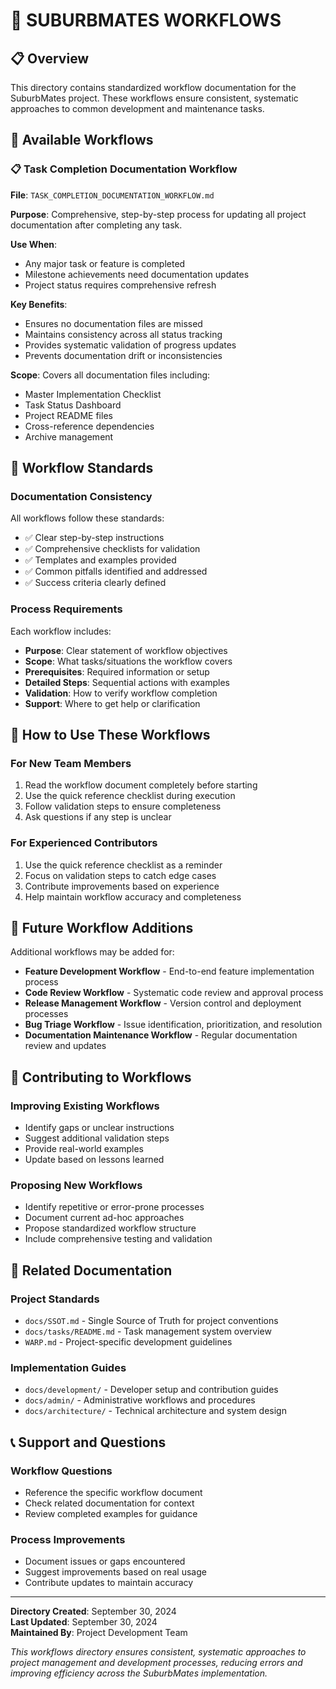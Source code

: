 # 🔄 **SUBURBMATES WORKFLOWS**

## 📋 **Overview**

This directory contains standardized workflow documentation for the SuburbMates project. These workflows ensure consistent, systematic approaches to common development and maintenance tasks.

## 📁 **Available Workflows**

### **📋 Task Completion Documentation Workflow**
**File**: `TASK_COMPLETION_DOCUMENTATION_WORKFLOW.md`

**Purpose**: Comprehensive, step-by-step process for updating all project documentation after completing any task.

**Use When**: 
- Any major task or feature is completed
- Milestone achievements need documentation updates
- Project status requires comprehensive refresh

**Key Benefits**:
- Ensures no documentation files are missed
- Maintains consistency across all status tracking
- Provides systematic validation of progress updates
- Prevents documentation drift or inconsistencies

**Scope**: Covers all documentation files including:
- Master Implementation Checklist
- Task Status Dashboard  
- Project README files
- Cross-reference dependencies
- Archive management

## 🎯 **Workflow Standards**

### **Documentation Consistency**
All workflows follow these standards:
- ✅ Clear step-by-step instructions
- ✅ Comprehensive checklists for validation  
- ✅ Templates and examples provided
- ✅ Common pitfalls identified and addressed
- ✅ Success criteria clearly defined

### **Process Requirements**
Each workflow includes:
- **Purpose**: Clear statement of workflow objectives
- **Scope**: What tasks/situations the workflow covers
- **Prerequisites**: Required information or setup
- **Detailed Steps**: Sequential actions with examples
- **Validation**: How to verify workflow completion
- **Support**: Where to get help or clarification

## 📖 **How to Use These Workflows**

### **For New Team Members**
1. Read the workflow document completely before starting
2. Use the quick reference checklist during execution
3. Follow validation steps to ensure completeness
4. Ask questions if any step is unclear

### **For Experienced Contributors**
1. Use the quick reference checklist as a reminder
2. Focus on validation steps to catch edge cases
3. Contribute improvements based on experience
4. Help maintain workflow accuracy and completeness

## 🚀 **Future Workflow Additions**

Additional workflows may be added for:
- **Feature Development Workflow** - End-to-end feature implementation process
- **Code Review Workflow** - Systematic code review and approval process
- **Release Management Workflow** - Version control and deployment processes
- **Bug Triage Workflow** - Issue identification, prioritization, and resolution
- **Documentation Maintenance Workflow** - Regular documentation review and updates

## 📝 **Contributing to Workflows**

### **Improving Existing Workflows**
- Identify gaps or unclear instructions
- Suggest additional validation steps
- Provide real-world examples
- Update based on lessons learned

### **Proposing New Workflows**
- Identify repetitive or error-prone processes
- Document current ad-hoc approaches
- Propose standardized workflow structure
- Include comprehensive testing and validation

## 🔗 **Related Documentation**

### **Project Standards**
- `docs/SSOT.md` - Single Source of Truth for project conventions
- `docs/tasks/README.md` - Task management system overview
- `WARP.md` - Project-specific development guidelines

### **Implementation Guides**
- `docs/development/` - Developer setup and contribution guides
- `docs/admin/` - Administrative workflows and procedures
- `docs/architecture/` - Technical architecture and system design

## 📞 **Support and Questions**

### **Workflow Questions**
- Reference the specific workflow document
- Check related documentation for context
- Review completed examples for guidance

### **Process Improvements**
- Document issues or gaps encountered
- Suggest improvements based on real usage
- Contribute updates to maintain accuracy

---

**Directory Created**: September 30, 2024  
**Last Updated**: September 30, 2024  
**Maintained By**: Project Development Team

*This workflows directory ensures consistent, systematic approaches to project management and development processes, reducing errors and improving efficiency across the SuburbMates implementation.*